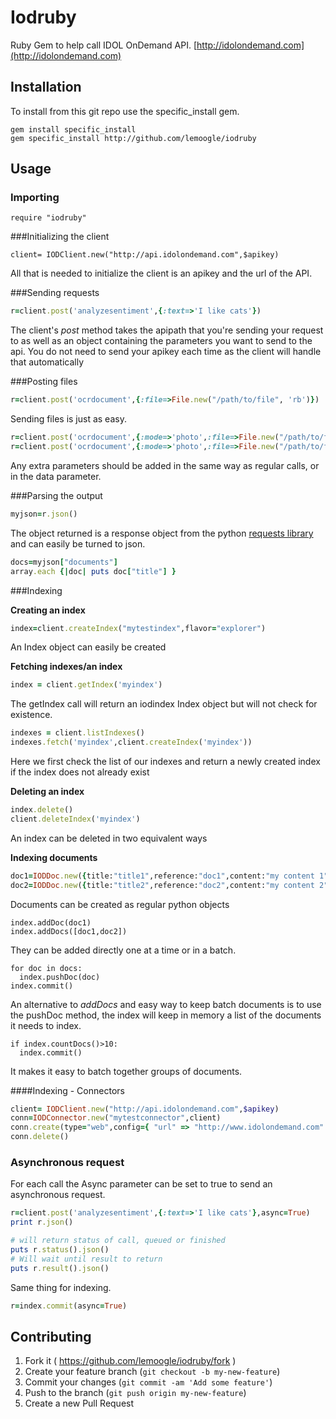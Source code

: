 # Iodruby

Ruby Gem to help call IDOL OnDemand API.
 [http://idolondemand.com](http://idolondemand.com)


## Installation

To install from this git repo use the specific_install gem.

```
gem install specific_install
gem specific_install http://github.com/lemoogle/iodruby
```


## Usage


### Importing

```
require "iodruby"
```

###Initializing the client

```
client= IODClient.new("http://api.idolondemand.com",$apikey)
```

All that is needed to initialize the client is an apikey and the url of the API.


###Sending requests

```ruby
r=client.post('analyzesentiment',{:text=>'I like cats'})
```
The client's *post* method takes the apipath that you're sending your request to as well as an object containing the parameters you want to send to the api. You do not need to send your apikey each time as the client will handle that automatically

###Posting files

```ruby
r=client.post('ocrdocument',{:file=>File.new("/path/to/file", 'rb')})
```
Sending files is just as easy.

```ruby
r=client.post('ocrdocument',{:mode=>'photo',:file=>File.new("/path/to/file", 'rb')})
r=client.post('ocrdocument',{:mode=>'photo',:file=>File.new("/path/to/file", 'rb')})
```
Any extra parameters should be added in the same way as regular calls, or in the data parameter.

###Parsing the output

```ruby
myjson=r.json()
```

The object returned is a response object from the python [requests library](http://docs.python-requests.org/en/latest/) and can easily be turned to json.

```ruby
docs=myjson["documents"]
array.each {|doc| puts doc["title"] }
```

###Indexing

**Creating an index**

```ruby
index=client.createIndex("mytestindex",flavor="explorer")
```

An Index object can easily be created

**Fetching indexes/an index**

```ruby
index = client.getIndex('myindex')
```
The getIndex call will return an iodindex Index object but will not check for existence.

```ruby
indexes = client.listIndexes()
indexes.fetch('myindex',client.createIndex('myindex'))
```

Here we first check the list of our indexes and return a newly created index if the index does not already exist

**Deleting an index**

```ruby
index.delete()
client.deleteIndex('myindex')
```
An index can be deleted in two equivalent ways

**Indexing documents**

```ruby
doc1=IODDoc.new({title:"title1",reference:"doc1",content:"my content 1"})
doc2=IODDoc.new({title:"title2",reference:"doc2",content:"my content 2"})
```
Documents can be created as regular python objects

```
index.addDoc(doc1)
index.addDocs([doc1,doc2])
```

They can be added directly one at a time or in a batch.

```
for doc in docs:
  index.pushDoc(doc)
index.commit()
```

An alternative to *addDocs* and easy way to keep batch documents is to use the pushDoc method, the index will keep in memory a list of the documents it needs to index.

```
if index.countDocs()>10:
  index.commit()
```

It makes it easy to batch together groups of documents.

####Indexing - Connectors

```ruby
client= IODClient.new("http://api.idolondemand.com",$apikey)
conn=IODConnector.new("mytestconnector",client)
conn.create(type="web",config={ "url" => "http://www.idolondemand.com" })
conn.delete()
```


### Asynchronous request

For each call the Async parameter can be set to true to send an asynchronous request.

```ruby
r=client.post('analyzesentiment',{:text=>'I like cats'},async=True)
print r.json()

# will return status of call, queued or finished
puts r.status().json()
# Will wait until result to return
puts r.result().json()
```

Same thing for indexing.

```ruby
r=index.commit(async=True)
```



## Contributing

1. Fork it ( https://github.com/lemoogle/iodruby/fork )
2. Create your feature branch (`git checkout -b my-new-feature`)
3. Commit your changes (`git commit -am 'Add some feature'`)
4. Push to the branch (`git push origin my-new-feature`)
5. Create a new Pull Request
